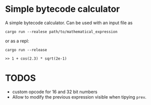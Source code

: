 # Simple bytecode calculator

A simple bytecode calculator. Can be used with an input file as

```shell
cargo run --realese path/to/mathematical_expression
```

or as a repl:

```shell
cargo run --release

>> 1 + cos(2.3) * sqrt(2e-1)
```

# TODOS

- custom opcode for 16 and 32 bit numbers
- Allow to modify the previous expression visible when tipying `prev`.
